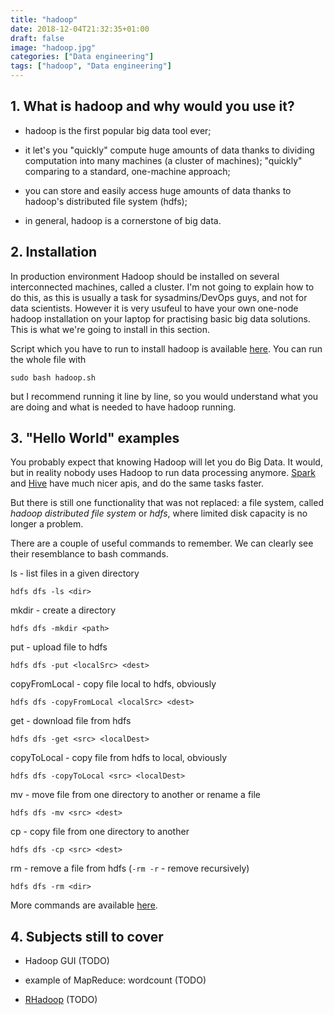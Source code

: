 ```yaml
---
title: "hadoop"
date: 2018-12-04T21:32:35+01:00
draft: false
image: "hadoop.jpg"
categories: ["Data engineering"]
tags: ["hadoop", "Data engineering"]
---
```


## 1. What is hadoop and why would you use it? 

* hadoop is the first popular big data tool ever;

* it let's you "quickly" compute huge amounts of data thanks to dividing computation into many machines (a cluster of machines); "quickly" comparing to a standard, one-machine approach;

* you can store and easily access huge amounts of data thanks to hadoop's distributed file system (hdfs);

* in general, hadoop is a cornerstone of big data.


## 2. Installation 

In production environment Hadoop should be installed on several interconnected machines, called a cluster. I'm not going to explain how to do this, as this is usually a task for sysadmins/DevOps guys, and not for data scientists. However it is very usufeul to have your own one-node hadoop installation on your laptop for practising basic big data solutions. This is what we're going to install in this section.

Script which you have to run to install hadoop is available [here](hadoop.sh). You can run the whole file with
```
sudo bash hadoop.sh
```
but I recommend running it line by line, so you would understand what you are doing and what is needed to have hadoop running.


## 3. "Hello World" examples 

You probably expect that knowing Hadoop will let you do Big Data. It would, but in reality nobody uses Hadoop to run data processing anymore. [Spark](https://tomis9.github.io/spark) and [Hive](https://tomis9.github.io/hive) have much nicer apis, and do the same tasks faster.

But there is still one functionality that was not replaced: a file system, called *hadoop distributed file system* or *hdfs*, where limited disk capacity is no longer a problem.


There are a couple of useful commands to remember. We can clearly see their resemblance to bash commands.

ls - list files in a given directory
```
hdfs dfs -ls <dir>
```

mkdir - create a directory
```
hdfs dfs -mkdir <path>
```

put - upload file to hdfs
```
hdfs dfs -put <localSrc> <dest>
```

copyFromLocal - copy file local to hdfs, obviously
```
hdfs dfs -copyFromLocal <localSrc> <dest>
```

get - download file from hdfs
```
hdfs dfs -get <src> <localDest>
```

copyToLocal - copy file from hdfs to local, obviously
```
hdfs dfs -copyToLocal <src> <localDest>
```

mv - move file from one directory to another or rename a file
```
hdfs dfs -mv <src> <dest>
```

cp - copy file from one directory to another
```
hdfs dfs -cp <src> <dest>
```

rm - remove a file from hdfs (`-rm -r` - remove recursively)
```
hdfs dfs -rm <dir>
```

More commands are available [here](https://data-flair.training/blogs/top-hadoop-hdfs-commands-tutorial/).

## 4. Subjects still to cover 

* Hadoop GUI (TODO)

* example of MapReduce: wordcount (TODO)

* [RHadoop](https://github.com/RevolutionAnalytics/RHadoop/wiki) (TODO)
